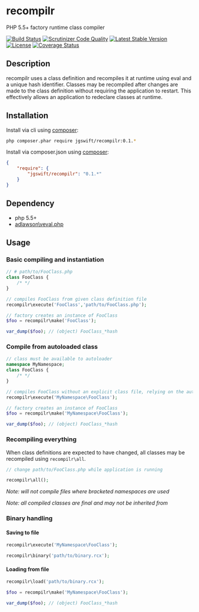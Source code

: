 recompilr
====
PHP 5.5+ factory runtime class compiler

[![Build Status](https://travis-ci.org/jgswift/recompilr.png?branch=master)](https://travis-ci.org/jgswift/recompilr)
[![Scrutinizer Code Quality](https://scrutinizer-ci.com/g/jgswift/recompilr/badges/quality-score.png?s=87a44242339b2b007df16d5847b06c0246500931)](https://scrutinizer-ci.com/g/jgswift/recompilr/)
[![Latest Stable Version](https://poser.pugx.org/jgswift/recompilr/v/stable.svg)](https://packagist.org/packages/jgswift/recompilr)
[![License](https://poser.pugx.org/jgswift/recompilr/license.svg)](https://packagist.org/packages/jgswift/recompilr)
[![Coverage Status](https://coveralls.io/repos/jgswift/recompilr/badge.png?branch=master)](https://coveralls.io/r/jgswift/recompilr?branch=master)

## Description

recompilr uses a class definition and recompiles it at runtime using eval and a unique hash identifier. 
Classes may be recompiled after changes are made to the class definition without requiring the application to restart.
This effectively allows an application to redeclare classes at runtime.

## Installation

Install via cli using [composer](https://getcomposer.org/):
```sh
php composer.phar require jgswift/recompilr:0.1.*
```

Install via composer.json using [composer](https://getcomposer.org/):
```json
{
    "require": {
        "jgswift/recompilr": "0.1.*"
    }
}
```

## Dependency

* php 5.5+
* [adlawson\veval.php](http://github.com/adlawson/veval.php)

## Usage

### Basic compiling and instantiation

```php
// # path/to/FooClass.php
class FooClass {
    /* */
}

// compiles FooClass from given class definition file
recompilr\execute('FooClass','path/to/FooClass.php');

// factory creates an instance of FooClass
$foo = recompilr\make('FooClass');

var_dump($foo); // (object) FooClass_*hash
```

### Compile from autoloaded class

```php
// class must be available to autoloader
namespace MyNamespace;
class FooClass {
    /* */
}

// compiles FooClass without an explicit class file, relying on the autoloader to find the class definition
recompilr\execute('MyNamespace\FooClass');

// factory creates an instance of FooClass
$foo = recompilr\make('MyNamespace\FooClass');

var_dump($foo); // (object) FooClass_*hash
```

### Recompiling everything

When class definitions are expected to have changed, all classes may be recompiled using ```recompilr\all```.

```php
// change path/to/FooClass.php while application is running

recompilr\all();
```

*Note: will not compile files where bracketed namespaces are used*

*Note: all compiled classes are final and may not be inherited from*

### Binary handling

#### Saving to file
```php
recompilr\execute('MyNamespace\FooClass');

recompilr\binary('path/to/binary.rcx');
```

#### Loading from file

```php
recompilr\load('path/to/binary.rcx');

$foo = recompilr\make('MyNamespace\FooClass');

var_dump($foo); // (object) FooClass_*hash
```